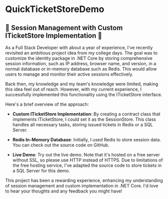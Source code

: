 # QuickTicketStoreDemo

## 🚀 Session Management with Custom ITicketStore Implementation 🚀

As a Full Stack Developer with about a year of experience, I've recently revisited an ambitious project idea from my college days. The goal was to customize the identity package in .NET Core by storing comprehensive session information, such as IP address, browser name, and version, in a normal database or in-memory database such as Redis. This would allow users to manage and monitor their active sessions effectively.

Back then, my knowledge and my team's knowledge were limited, making this idea feel out of reach. However, with my current experience, I successfully implemented this functionality using the ITicketStore interface.

Here's a brief overview of the approach:

- **Custom ITicketStore Implementation**: By creating a contract class that implements ITicketStore, I could set it as the SessionStore. This class handles all necessary tasks, storing issued tickets in Redis or a SQL Server.

- **Redis In-Memory Database**: Initially, I used Redis to store session data. You can check out the source code on GitHub.

- **Live Demo**: Try out the live demo. Note that it's hosted on a free server without SSL, so please use HTTP instead of HTTPS. Due to limitations of the free hosting service, I've adapted the source code to store tickets in a SQL Server for this demo.

This project has been a rewarding experience, enhancing my understanding of session management and custom implementation in .NET Core. I'd love to hear your thoughts and any feedback you might have!
